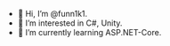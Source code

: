 - 👋 Hi, I’m @funn1k1.
- 👀 I’m interested in C#, Unity.
- 🌱 I’m currently learning ASP.NET-Core.

<!---
funn1k1/funn1k1 is a ✨ special ✨ repository because its `README.md` (this file) appears on your GitHub profile.
You can click the Preview link to take a look at your changes.
--->

